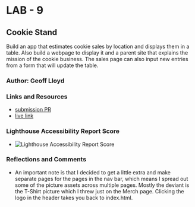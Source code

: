 # LAB - 9

## Cookie Stand

Build an app that estimates cookie sales by location and displays them in a table. Also build a webpage to display it and a parent site that explains the mission of the cookie business. The sales page can also input new entries from a form that will update the table.

### Author: Geoff Lloyd

### Links and Resources

* [submission PR](https://github.com/gorfllord/cookie-stand/pull/3)
* [live link](https://gorfllord.github.io/cookie-stand)

### Lighthouse Accessibility Report Score

* ![Lighthouse Accessibility Report Score](cookie-stand-accessibility-score.png)

### Reflections and Comments

* An important note is that I decided to get a little extra and make separate pages for the pages in the nav bar, which means I spread out some of the picture assets across multiple pages. Mostly the deviant is the T-Shirt picture which I threw just on the Merch page. Clicking the logo in the header takes you back to index.html.
